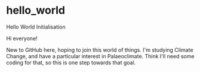# hello_world
Hello World Initialisation

Hi everyone!

New to GitHub here, hoping to join this world of things. I'm studying Climate Change, and have a particular interest in Palaeoclimate. Think I'll need some coding for that, so this is one step towards that goal.

